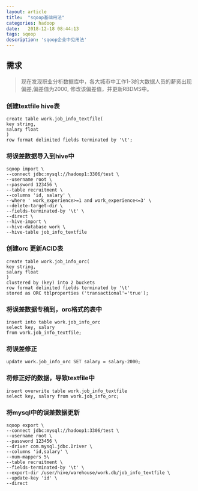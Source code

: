```yaml
---
layout: article
title:  "sqoop基础用法"
categories: hadoop
date:   2018-12-18 08:44:13
tags: sqoop
description: 'sqoop企业中见用法'
---
```


## 需求

> 现在发现职业分析数据库中，各大城市中工作1-3的大数据人员的薪资出现偏差,偏差值为2000, 修改该偏差值，并更新RBDMS中。

### 创建textfile hive表
```
create table work.job_info_textfile(
key string,
salary float
) 
row format delimited fields terminated by '\t';
```
### 将误差数据导入到hive中
```
sqoop import \
--connect jdbc:mysql://hadoop1:3306/test \
--username root \
--password 123456 \
--table recruitment \
--columns 'id, salary' \
--where ' work_experience>=1 and work_experience<=3' \
--delete-target-dir \
--fields-terminated-by '\t' \
--direct \
--hive-import \
--hive-database work \
--hive-table job_info_textfile
```

### 创建orc 更新ACID表
```
create table work.job_info_orc(
key string,
salary float
) 
clustered by (key) into 2 buckets
row format delimited fields terminated by '\t'
stored as ORC tblproperties ('transactional'='true');
```

### 将误差数据专稿到，orc格式的表中
```
insert into table work.job_info_orc
select key, salary
from work.job_info_textfile;
```

### 将误差修正
```
update work.job_info_orc SET salary = salary-2000;
```

### 将修正好的数据，导致textfile中
```
insert overwrite table work.job_info_textfile
select key, salary from work.job_info_orc;
```

### 将mysql中的误差数据更新
```
sqoop export \
--connect jdbc:mysql://hadoop1:3306/test \
--username root \
--password 123456 \
--driver com.mysql.jdbc.Driver \
--columns 'id,salary' \
--num-mappers 5\
--table recruitment \
--fields-terminated-by '\t' \
--export-dir /user/hive/warehouse/work.db/job_info_textfile \
--update-key 'id' \
--direct
```